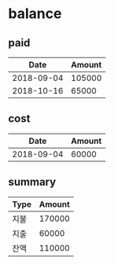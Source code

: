 # balance

## paid

Date | Amount
---- | ------
2018-09-04 | 105000
2018-10-16 | 65000

## cost

Date | Amount
---- | ------
2018-09-04 | 60000

## summary

Type | Amount
---- | ------
지불 | 170000
지출 | 60000
잔액 | 110000
